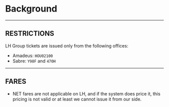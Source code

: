 # Background

---
## RESTRICTIONS

LH Group tickets are issued only from the following offices:
- Amadeus: `HOU02100`
- Sabre: `Y98F` and `470H`

---
## FARES

- NET fares are not applicable on LH, and if the system does price it, this pricing is not valid or at least we cannot issue it from our side.